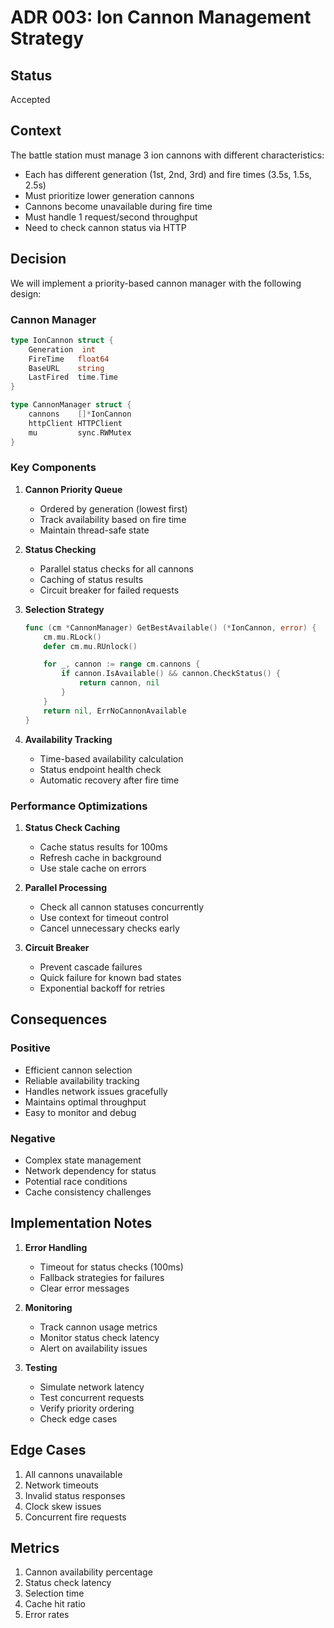 # ADR 003: Ion Cannon Management Strategy

## Status

Accepted

## Context

The battle station must manage 3 ion cannons with different characteristics:

- Each has different generation (1st, 2nd, 3rd) and fire times (3.5s, 1.5s, 2.5s)
- Must prioritize lower generation cannons
- Cannons become unavailable during fire time
- Must handle 1 request/second throughput
- Need to check cannon status via HTTP

## Decision

We will implement a priority-based cannon manager with the following design:

### Cannon Manager

```go
type IonCannon struct {
    Generation  int
    FireTime   float64
    BaseURL    string
    LastFired  time.Time
}

type CannonManager struct {
    cannons    []*IonCannon
    httpClient HTTPClient
    mu         sync.RWMutex
}
```

### Key Components

1. **Cannon Priority Queue**

   - Ordered by generation (lowest first)
   - Track availability based on fire time
   - Maintain thread-safe state

2. **Status Checking**

   - Parallel status checks for all cannons
   - Caching of status results
   - Circuit breaker for failed requests

3. **Selection Strategy**

   ```go
   func (cm *CannonManager) GetBestAvailable() (*IonCannon, error) {
       cm.mu.RLock()
       defer cm.mu.RUnlock()

       for _, cannon := range cm.cannons {
           if cannon.IsAvailable() && cannon.CheckStatus() {
               return cannon, nil
           }
       }
       return nil, ErrNoCannonAvailable
   }
   ```

4. **Availability Tracking**
   - Time-based availability calculation
   - Status endpoint health check
   - Automatic recovery after fire time

### Performance Optimizations

1. **Status Check Caching**

   - Cache status results for 100ms
   - Refresh cache in background
   - Use stale cache on errors

2. **Parallel Processing**

   - Check all cannon statuses concurrently
   - Use context for timeout control
   - Cancel unnecessary checks early

3. **Circuit Breaker**
   - Prevent cascade failures
   - Quick failure for known bad states
   - Exponential backoff for retries

## Consequences

### Positive

- Efficient cannon selection
- Reliable availability tracking
- Handles network issues gracefully
- Maintains optimal throughput
- Easy to monitor and debug

### Negative

- Complex state management
- Network dependency for status
- Potential race conditions
- Cache consistency challenges

## Implementation Notes

1. **Error Handling**

   - Timeout for status checks (100ms)
   - Fallback strategies for failures
   - Clear error messages

2. **Monitoring**

   - Track cannon usage metrics
   - Monitor status check latency
   - Alert on availability issues

3. **Testing**
   - Simulate network latency
   - Test concurrent requests
   - Verify priority ordering
   - Check edge cases

## Edge Cases

1. All cannons unavailable
2. Network timeouts
3. Invalid status responses
4. Clock skew issues
5. Concurrent fire requests

## Metrics

1. Cannon availability percentage
2. Status check latency
3. Selection time
4. Cache hit ratio
5. Error rates

